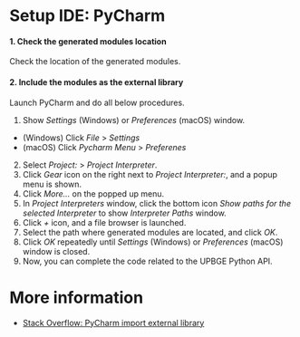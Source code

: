 # Setup IDE: PyCharm


#### 1. Check the generated modules location

Check the location of the generated modules.  


#### 2. Include the modules as the external library

Launch PyCharm and do all below procedures.

1. Show *Settings* (Windows) or *Preferences* (macOS) window.
  * (Windows) Click *File* > *Settings*
  * (macOS) Click *Pycharm Menu* > *Preferenes*
2. Select *Project: <Your Project>* > *Project Interpreter*.
3. Click *Gear* icon on the right next to *Project Interpreter:*, and a popup menu is shown.
4. Click *More...* on the popped up menu.
5. In *Project Interpreters* window, click the bottom icon *Show paths for the selected Interpreter* to show *Interpreter Paths* window.
6. Click *+* icon, and a file browser is launched.
7. Select the path where generated modules are located, and click *OK*.
8. Click *OK* repeatedly until *Settings* (Windows) or *Preferences* (macOS) window is closed.
9. Now, you can complete the code related to the UPBGE Python API.


# More information

* [Stack Overflow: PyCharm import external library](https://stackoverflow.com/questions/24197970/pycharm-import-external-library)

